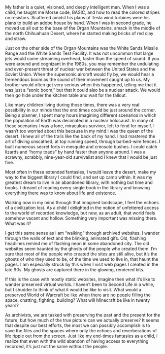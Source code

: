 My father is a quiet, visioned, and deeply intelligent man. When I was a child, he taught me Morse code, BASIC, and how to read the colored stripes on resistors. Scattered amidst his plans of Tesla wind turbines were his plans to build an adobe house by hand. When I was in second grade, he moved us all out to the base of the Organ Mountains, smack in the middle of the north Chihuahuan Desert, where he started making bricks of red clay and straw.

Just on the other side of the Organ Mountains was the White Sands Missile Range and the White Sands Test Facility. It was not uncommon that large jets would come streaming overhead, faster than the speed of sound. If you were around and cognizant in the 1980s, you may remember the undulating and ever-present threat of nuclear war between the United States and the Soviet Union. When the supersonic aircraft would fly by, we would hear a tremendous boom as the sound of their movement caught up to us. My brother would often get very serious when this happened, telling me that it was just a “sonic boom,” but that it could also be a nuclear attack. We would then go hide under the kitchen table and wait for the fallout.

Like many children living during those times, there was a very real possibility in our minds that the end times could be just around the corner. Being a planner, I spent many hours imagining different scenarios in which the population of Earth was decimated in a nuclear holocaust. In many of these scenarios I was a lone, miraculous survivor, left to fend for myself. I wasn’t too worried about this because in my mind I was the queen of the desert. I knew all of the trails like the back of my hand. I had mastered the art of diving unscathed, at top running speed, through barbed-wire fences. I built numerous secret forts in mesquite and creosote bushes. I could catch lizards and “horny toads” by hand faster than anyone around. I was a scrawny, scrabbly, nine-year-old survivalist and I knew that I would be just fine.

Most often in these extended fantasies, I would leave the desert, make my way to the biggest library I could find, and set up camp within. It was my greatest dream to live in an abandoned library, with nothing but time and books. I dreamt of reading every single book in the library and knowing everything there was to know about life and existence.

Walking now in my mind through that imagined landscape, I feel the echoes of a civilization lost. As a child I delighted in the notion of unfettered access to the world of recorded knowledge, but now, as an adult, that world feels somehow vacant and hollow. Something very important was missing there. What was it?

I get this same sense as I am “walking” through archived websites. I wander through the walls of text and the blinking, animated gifs. Old, flashing headlines remind me of flashing neon in some abandoned city. The old websites seem haunted by the ghosts of the people who created them. I’m sure that most of the people who created the sites are still alive, but it’s the ghosts of who they used to be, of the time we used to live in, that haunt the pages. I am especially struck by this when I visit web pages I created in the late 90s. My ghosts are captured there in the glowing, rendered bits.

If this is the case with mostly static websites, imagine then what it’s like to wander preserved virtual worlds. I haven’t been to Second Life in a while, but I shudder to think of what it would be like to visit. What would a preserved World of Warcraft be like when there are no people filling the space, chatting, fighting, building? What will Minecraft be like in twenty years?

As archivists, we are tasked with preserving the past and the present for the future, but how much of the true picture can we actually preserve? It seems that despite our best efforts, the most we can possibly accomplish is to save the files and the spaces where only the echoes and reverberations of life ripple out from the screen. Just like my end-times fantasies as a child, I realize that even with the wild abandon of having access to everything recorded, it’s just not the same without the people.